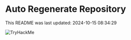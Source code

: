 # Auto Regenerate Repository

This README was last updated: 2024-10-15 08:34:29

 ![TryHackMe](https://tryhackme.com/badge/533634)